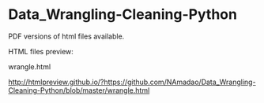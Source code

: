# Data_Wrangling-Cleaning-Python
PDF versions of html files available.

HTML files preview:

wrangle.html

http://htmlpreview.github.io/?https://github.com/NAmadao/Data_Wrangling-Cleaning-Python/blob/master/wrangle.html
